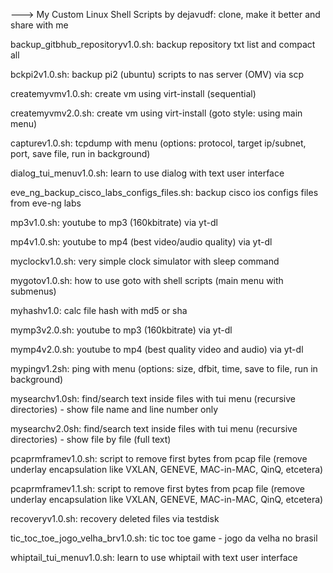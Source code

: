 ---> My Custom Linux Shell Scripts by dejavudf: clone, make it better and share with me

backup_gitbhub_repositoryv1.0.sh: backup repository txt list and compact all

bckpi2v1.0.sh: backup pi2 (ubuntu) scripts to nas server (OMV) via scp

createmyvmv1.0.sh: create vm using virt-install (sequential)

createmyvmv2.0.sh: create vm using virt-install (goto style: using main menu)

capturev1.0.sh: tcpdump with menu (options: protocol, target ip/subnet, port, save file, run in background)

dialog_tui_menuv1.0.sh: learn to use dialog with text user interface

eve_ng_backup_cisco_labs_configs_files.sh: backup cisco ios configs files from eve-ng labs

mp3v1.0.sh: youtube to mp3 (160kbitrate) via yt-dl

mp4v1.0.sh: youtube to mp4 (best video/audio quality) via yt-dl

myclockv1.0.sh: very simple clock simulator with sleep command

mygotov1.0.sh: how to use goto with shell scripts (main menu with submenus)

myhashv1.0: calc file hash with md5 or sha

mymp3v2.0.sh: youtube to mp3 (160kbitrate) via yt-dl

mymp4v2.0.sh: youtube to mp4 (best quality video and audio) via yt-dl

mypingv1.2sh: ping with menu (options: size, dfbit, time, save to file, run in background)

mysearchv1.0sh: find/search text inside files with tui menu (recursive directories) - show file name and line number only

mysearchv2.0sh: find/search text inside files with tui menu (recursive directories) - show file by file (full text)

pcaprmframev1.0.sh: script to remove first bytes from pcap file (remove underlay encapsulation like VXLAN, GENEVE, MAC-in-MAC, QinQ, etcetera) 

pcaprmframev1.1.sh: script to remove first bytes from pcap file (remove underlay encapsulation like VXLAN, GENEVE, MAC-in-MAC, QinQ, etcetera) 

recoveryv1.0.sh: recovery deleted files via testdisk

tic_toc_toe_jogo_velha_brv1.0.sh: tic toc toe game - jogo da velha no brasil

whiptail_tui_menuv1.0.sh: learn to use whiptail with text user interface
